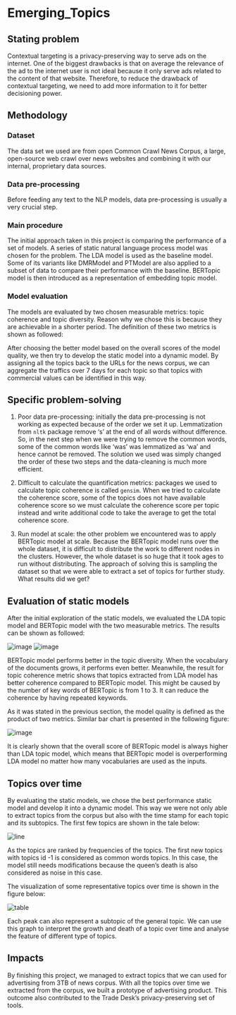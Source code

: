 # Emerging_Topics

## Stating problem
Contextual targeting is a privacy-preserving way to serve ads on the internet. One of the biggest drawbacks is that on average the relevance of the ad to the internet user is not ideal because it only serve ads related to the content of that website. Therefore, to reduce the drawback of contextual targeting, we need to add more information to it for better decisioning power.


## Methodology
### Dataset
The data set we used are from open Common Crawl News Corpus, a large, open-source web crawl over news websites and combining it with our internal, proprietary data sources.

### Data pre-processing
Before feeding any text to the NLP models, data pre-processing is usually a very crucial step.

### Main procedure
The initial approach taken in this project is comparing the performance of a set of models. A series of static natural language process model was chosen for the problem. The LDA model is used as the baseline model. Some of its variants like DMRModel and PTModel are also applied to a subset of data to compare their performance with the baseline. BERTopic model is then introduced as a representation of embedding topic model. 

### Model evaluation
The models are evaluated by two chosen measurable metrics: topic coherence and topic diversity. Reason why we chose this is because they are achievable in a shorter period. The definition of these two metrics is shown as followed:

After choosing the better model based on the overall scores of the model quality, we then try to develop the static model into a dynamic model. By assigning all the topics back to the URLs for the news corpus, we can aggregate the traffics over 7 days for each topic so that topics with commercial values can be identified in this way.
  
## Specific problem-solving

1. Poor data pre-processing: initially the data pre-processing is not working as expected because of the order we set it up. Lemmatization from `nltk` package remove ‘s’ at the end of all words without difference. So, in the next step when we were trying to remove the common words, some of the common words like ‘was’ was lemmatized as ‘wa’ and hence cannot be removed. The solution we used was simply changed the order of these two steps and the data-cleaning is much more efficient.
    
2. Difficult to calculate the quantification metrics: packages we used to calculate topic coherence is called `gensim`. When we tried to calculate the coherence score, some of the topics does not have available coherence score so we must calculate the coherence score per topic instead and write additional code to take the average to get the total coherence score.
    
3. Run model at scale: the other problem we encountered was to apply BERTopic model at scale. Because the BERTopic model runs over the whole dataset, it is difficult to distribute the work to different nodes in the clusters. However, the whole dataset is so huge that it took ages to run without distributing. The approach of solving this is sampling the dataset so that we were able to extract a set of topics for further study.
What results did we get?

## Evaluation of static models
After the initial exploration of the static models, we evaluated the LDA topic model and BERTopic model with the two measurable metrics. The results can be shown as followed:

![image](https://user-images.githubusercontent.com/90244300/220976105-b3104115-6088-4ec8-b590-95476782477a.png)
![image](https://user-images.githubusercontent.com/90244300/220976139-13d0110c-bca6-42e4-83fc-1259bb14fe1f.png)

BERTopic model performs better in the topic diversity. When the vocabulary of the documents grows, it performs even better. Meanwhile, the result for topic coherence metric shows that topics extracted from LDA model has better coherence compared to BERTopic model. This might be caused by the number of key words of BERTopic is from 1 to 3. It can reduce the coherence by having repeated keywords.

As it was stated in the previous section, the model quality is defined as the product of two metrics. Similar bar chart is presented in the following figure:

![image](https://user-images.githubusercontent.com/90244300/220976213-d873574b-3d54-4335-bf9d-9a8807e363e6.png)

It is clearly shown that the overall score of BERTopic model is always higher than LDA topic model, which means that BERTopic model is overperforming LDA model no matter how many vocabularies are used as the inputs. 

## Topics over time
By evaluating the static models, we chose the best performance static model and develop it into a dynamic model. This way we were not only able to extract topics from the corpus but also with the time stamp for each topic and its subtopics. The first few topics are shown in the tale below:

![line](https://user-images.githubusercontent.com/90244300/220979038-ed87a5c0-f7b9-48e6-b751-37d23d631d98.png)

As the topics are ranked by frequencies of the topics. The first new topics with topics id -1 is considered as common words topics. In this case, the model still needs modifications because the queen’s death is also considered as noise in this case.

The visualization of some representative topics over time is shown in the figure below:

![table](https://user-images.githubusercontent.com/90244300/220979175-1cb9fc01-3329-4769-bc30-17db62f97070.png)

Each peak can also represent a subtopic of the general topic. We can use this graph to interpret the growth and death of a topic over time and analyse the feature of different type of topics.

## Impacts
By finishing this project, we managed to extract topics that we can used for advertising from 3TB of news corpus. With all the topics over time we extracted from the corpus, we built a prototype of advertising product. This outcome also contributed to the Trade Desk’s privacy-preserving set of tools.
